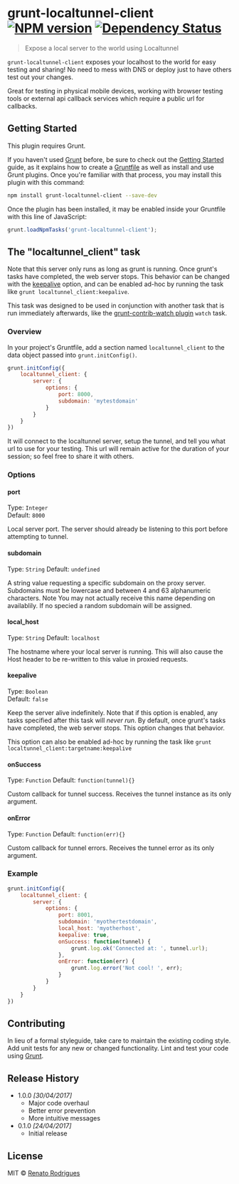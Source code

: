 # grunt-localtunnel-client [![NPM version][npm-image]][npm-url] [![Dependency Status][daviddm-image]][daviddm-url]

> Expose a local server to the world using Localtunnel

`grunt-localtunnel-client` exposes your localhost to the world for easy testing and sharing! No need to mess with DNS or deploy just to have others test out your changes.

Great for testing in physical mobile devices, working with browser testing tools or external api callback services which require a public url for callbacks.

## Getting Started
This plugin requires Grunt.

If you haven't used [Grunt](http://gruntjs.com/) before, be sure to check out the [Getting Started](http://gruntjs.com/getting-started) guide, as it explains how to create a [Gruntfile](http://gruntjs.com/sample-gruntfile) as well as install and use Grunt plugins. Once you're familiar with that process, you may install this plugin with this command:

```bash
npm install grunt-localtunnel-client --save-dev
```

Once the plugin has been installed, it may be enabled inside your Gruntfile with this line of JavaScript:

```js
grunt.loadNpmTasks('grunt-localtunnel-client');
```

## The "localtunnel_client" task

Note that this server only runs as long as grunt is running. Once grunt's tasks have completed, the web server stops. This behavior can be changed with the [keepalive](#keepalive) option, and can be enabled ad-hoc by running the task like `grunt localtunnel_client:keepalive`.

This task was designed to be used in conjunction with another task that is run immediately afterwards, like the [grunt-contrib-watch plugin][grunt-contrib-watch-url] `watch` task.

### Overview
In your project's Gruntfile, add a section named `localtunnel_client` to the data object passed into `grunt.initConfig()`.

```js
grunt.initConfig({
    localtunnel_client: {
        server: {
            options: {
                port: 8000,
                subdomain: 'mytestdomain'
            }
        }
    }
})
```

It will connect to the localtunnel server, setup the tunnel, and tell you what url to use for your testing. This url will remain active for the duration of your session; so feel free to share it with others.

### Options

#### port
Type: `Integer`  
Default: `8000`

Local server port. The server should already be listening to this port before attempting to tunnel.

#### subdomain
Type: `String`
Default: `undefined`

A string value requesting a specific subdomain on the proxy server. Subdomains must be lowercase and between 4 and 63 alphanumeric characters. Note You may not actually receive this name depending on availablily. If no specied a random subdomain will be assigned.

#### local_host
Type: `String`
Default: `localhost`

The hostname where your local server is running. This will also cause the Host header to be re-written to this value in proxied requests.

#### keepalive
Type: `Boolean`  
Default: `false`

Keep the server alive indefinitely. Note that if this option is enabled, any tasks specified after this task will _never run_. By default, once grunt's tasks have completed, the web server stops. This option changes that behavior.

This option can also be enabled ad-hoc by running the task like `grunt localtunnel_client:targetname:keepalive`

#### onSuccess
Type: `Function`
Default: `function(tunnel){}`

Custom callback for tunnel success. Receives the tunnel instance as its only argument.

#### onError
Type: `Function`
Default: `function(err){}`

Custom callback for tunnel errors. Receives the tunnel error as its only argument.

### Example

```js
grunt.initConfig({
    localtunnel_client: {
        server: {
            options: {
                port: 8001,
                subdomain: 'myothertestdomain',
                local_host: 'myotherhost',
                keepalive: true,
                onSuccess: function(tunnel) {
                    grunt.log.ok('Connected at: ', tunnel.url);
                },
                onError: function(err) {
                    grunt.log.error('Not cool! ', err);
                }
            }
        }
    }
})
```

## Contributing

In lieu of a formal styleguide, take care to maintain the existing coding style. Add unit tests for any new or changed functionality. Lint and test your code using [Grunt](http://gruntjs.com/).

## Release History

*   1.0.0 _\[30/04/2017\]_
    *   Major code overhaul
    *   Better error prevention
    *   More intuitive messages
*   0.1.0 _\[24/04/2017\]_
    *   Initial release

## License

MIT © [Renato Rodrigues](https://github.com/rerodrigues)

[npm-image]: https://badge.fury.io/js/grunt-localtunnel-client.svg
[npm-url]: https://npmjs.org/package/grunt-localtunnel-client
[daviddm-image]: https://david-dm.org/rerodrigues/grunt-localtunnel-client.svg?theme=shields.io
[daviddm-url]: https://david-dm.org/rerodrigues/grunt-localtunnel-client
[grunt-contrib-watch-url]: https://github.com/gruntjs/grunt-contrib-watch
